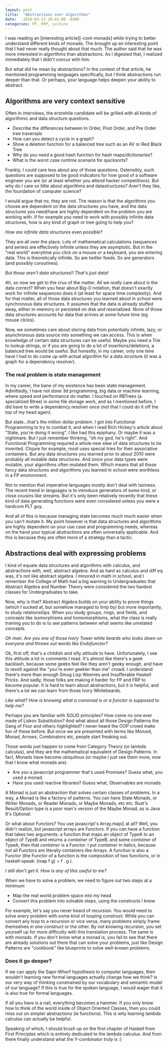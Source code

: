 ```yaml
---
layout: post
title:  "Abstractions over algorithms"
date:   2018-03-13 20:41:00 -0400
categories: FP, FRP, culture
---
```


I was reading an [interesting article][-cont-monads] while trying to better understand different kinds of monads.  The
brought up an interesting point that I had never really thought about that much.  The author said that he was more 
interested in algorithms than abstractions.  As I digested that, I realized immediately that I didn't concur with him.

But what did he mean by abstractions?  In the context of that article, he mentioned programming languages specifically,
but I think abstractions run deeper than that.  Or perhaps, your language helps deepen your ability to abstract.

## Algorithms are very context sensitive

Often in interviews, the erstwhile candidate will be grilled with all kinds of algorithmic and data structure questions.

- Describe the differences between In Order, Post Order, and Pre Order tree traversals
- How can you detect a cycle in a graph?
- Show a deletion function for a balanced tree such as an AV or Red Black Tree
- Why do you need a good hash function for hash maps/dictionaries?
- What is the worst case runtime scenario for quicksorts?

Frankly, I could care less about any of those questions.  Ostensibly, such questions are supposed to be good indicators
for how good of a software engineer you are (or at least whether you attend hacker competitions).  But why do I care so
little about algorithms and datastructures?  Aren't they like, the foundation of computer science?

I would argue that no, they are not.  The reason is that the algorithms you choose are dependent on the data structures
you have, and the data structures you need/have are highly dependent on the problem you are working with.  If for example
you need to work with possibly infinite data structures, how is any kind of graph or tree going to help you?  

_How are infinite data structures even possible?_

They are all over the place.  Lots of mathematical calculations (sequences and series) are effectively infinite unless 
they are asymptotic.  But in the "real world" everytime you click on a mouse or a keyboard, you are entering data.  This 
is theoretically infinite.  So are twitter feeds.  So are generators (and possibly coroutines).

_But those aren't data structures!! That's just data!_

Ah, so now we get to the crux of the matter.  All we _really_ care about is the data correct?  When you hear about Big-O
notation, that doesn't exactly work for infinite sequences does it (at least for space time complexity).  And for that
matter, all of those data structures you learned about in school were synchronous data structures.  It assumes that the
data is already stuffed away, either in-memory or persisted on disk and reserialized.  None of those data structures 
accounts for data that arrives at some future time (eg mouse clicks).  

Now, we sometimes care about storing data from potentially infinite, lazy, or asynchronous data source into something we 
can access.  This is when knowledge of certain data structures can be useful.  Maybe you need a Trie to lookup strings, 
or if you are going to do a lot of insertions/deletions, a balanced tree would be useful.  But honestly, in my career, 
only one time have I had to do come up with actual algorithm for a data structure (it was a graph for a dependency 
resolver).

### The real problem is state management

In my career, the bane of my existence has been state management.  Admittedly, I have not done 3d programming, big data
or machine learning, where speed and performance do matter.  I touched on RBTrees (a specialized Btree) in some file
storage work, and as I mentioned before, I did have to write a dependency resolver once (not that I could do it off the
top of my head again).

But state...that's the million dollar problem.  I got into Functional Programming to try to combat it, and when I read
Rich Hickey's article about "State, you're doing it wrong", I like had this epiphany.  Or maybe it was a nightmare.  But
I just remember thinking, "oh my god, he's right".  And Functional Programming required a whole new slew of data 
structures to be invented.  Clojure for example, most uses special tries for their associative containers.  But any
data structures you learned prior to about 2010 were probably all mutable data structures.  And since your data types
were mutable, your algorithms often mutated them.  Which means that all those fancy data structures and algorithms you 
learned in school were worthless in a FP environment.

Not to mention that imperative languages mostly don't deal with laziness.  The recent trend in languages is to introduce
generators of some kind, or close cousins like streams.  But it's only been relatively recently that these kind of data
generating functions were even considered unless you were a hardcore PLT guy.

And all of this is because managing state becomes much much easier when you can't mutate it.  My point however is that
data structures and algorithms are highly dependent on your use case and programming needs, whereas on the hand your
typical abstractions are often universally applicable.  And this is because they are often more of a strategy than a 
tactic.

## Abstractions deal with expressing problems

I kind of equate data structures and algorithms with calculus, and abstractions with, well, abstract algebra.  And as 
hard as calculus and diff eq was, it's not like abstract algebra.  I minored in math in school, and I remember the 
College of Math had a big warning to Undergraduates that Abstract Algebra and Number Theory were considered the two
hardest classes for Undergraduates to take.

Now, why is that?  Abstract Algebra builds on your ability to prove things (which I sucked at, but somehow managed to 
limp by) but more importantly, to study relationships.  When you study groups, rings, and fields, and concepts like
isomorphisms and homomorphisms, what the class is really training you to do is to see patterns between what seems 
like unrelated concepts.

_Oh man.  Are you one of those Ivory Tower white beards who looks down on everyone and throws out words like Endofunctor?_

Ok, first off, that's a childish and silly attitude to have.  Unfortunately, I see this attitude a lot in comments I
read.  It's almost like there's a geek backlash, because some geeks feel like they aren't geeky enough, and have to 
revolt against the "you're even geekier than me" crowd.  I understand there's more than enough Smug Lisp Weenies and
Insufferable Haskell Pricks.  And sadly, those folks are making it harder for FP and FRP to become popular.  It is 
hard to learn about abstractions, but it is helpful, and there's a lot we can learn from those Ivory Whitebeards.

_Like what?  How is knowing what a comonad is or a functor is supposed to help me?_

Perhaps you are familiar with SOLID principles?  How come no one ever made of Liskov Substitution?  And what about all
those Design Patterns the Gang of Four and others highlighted?  I never heard the OOP crowd make fun of these before.
But once we are presented with terms like Monoid, Monad, Arrows, Combinators etc, people start freaking out.

Those words just happen to come from Category Theory (or lambda calculus), and they are the mathematical equivalent of
Design Patterns.  In fact, Monads have become ubiquitous (or maybe I just see them more, now that I know what monads 
are).  

- Are you a javascript programmer that's used Promises?  Guess what, you used a monad.
- Have you used reactive libraries?  Guess what, Observables are monads

A Monad is just an abstraction that solves certain classes of problems.  In a way, a Monad is like a factory of patterns.
You can have State Monads, or Writer Monads, or Reader Monads, or Maybe Monads, etc etc. Rust's Result/Option type is a 
poor man's version of the Maybe Monad, as is Java 8's Optional.

Or what about Functors?  You use javascript's Array.map() at all?  Well, you didn't realize, but javascript arrays are
Functors.  If you can have a function that takes two arguments: a function that maps an object of TypeA to an object 
of TypeB and returns a _container_ of TypeB, and some _container_ of TypeA, then that _container_ is a Functor.  I put 
_container_ in italics, because not all Functors are literally containers like Arrays.  A function is also a Functor (the
Functor of a function is the composition of two functions, or in haskell-speak:  (map f g) = f . g ).

_I still don't get it.  How is any of this useful to me?_

When we have to solve a problem, we need to figure out two steps at a minimum:

- Map the real world problem space into my head
- Convert this problem into solvable steps, using the constructs I know

For example, let's say you never heard of recursion.  You would need to solve every problem with some kind of looping 
construct.  While you can convert any loop to a recursion or vice versa, many problems simply frame themselves in one
construct or the other.  By not knowing recursion, you set yourself up for more difficulty with this translation 
process. The same is with monads.  If you don't know what a monad is, you fail to see that there are already solutions
out there that can solve your problems, just like Design Patterns are "cookbook" like blueprints to solve well-known 
problems.

### Does it go deeper?

If we can apply the Sapir-Whorf hypothesis to computer languages, then wouldn't learning new formal languages actually 
change how we think?  Is our very way of thinking constrained by our vocabulary and semantic model of our language?
If this is true for the spoken language, I would wager that it is also true for formal languages.

If all you have is a nail, everything becomes a hammer.  If you only know how to think of the world inside of Object
Oriented Classes, then you could miss out on simpler abstractions (ie functions).  This is why learning lambda
calculus can actually be helpful.

Speaking of which, I should brush up on the first chapter of Haskell from First Principles which is entirely dedicated
to the lambda calculus.  And from there finally understand what the Y-combinator truly is :)

[-cont-monad]: http://blog.paralleluniverse.co/2015/08/07/scoped-continuations/